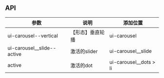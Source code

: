 ## API

| 参数     | 说明           | 添加位置     |
|----------|----------------|----------|
| ui-carousel--vertical    | 【形态】垂直轮播 | ui-carousel   |
| ui-carousel__slide--active    | 激活的slider | ui-carousel__slide |
| active    | 激活的dot | ui-carousel__dots > li |